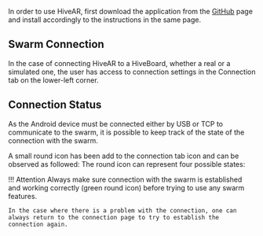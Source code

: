In order to use HiveAR, first download the application from the [GitHub](https://github.com/SwarmUS/HiveAR) page and install accordingly to the instructions in the same page.

<!-- TODO ask if hiveboard<->android connection should be documented here instead of inside "configuring the Wi-Fi network" from networking section.-->


## Swarm Connection
In the case of connecting HiveAR to a HiveBoard, whether a real or a simulated one, the user has access to connection settings in the Connection tab on the lower-left corner.
<!-- insert picture(s)-->

## Connection Status
As the Android device must be connected either by USB or TCP to communicate to the swarm, it is possible to keep track of the state of the connection with the swarm.

A small round icon has been add to the connection tab icon and can be observed as followed:
The round icon can represent four possible states:
<!-- Add picture with connection state dot with every color possible-->

!!! Attention
    Always make sure connection with the swarm is established and working correctly (green round icon) before trying to use any swarm features. 
    
    In the case where there is a problem with the connection, one can always return to the connection page to try to establish the connection again.
